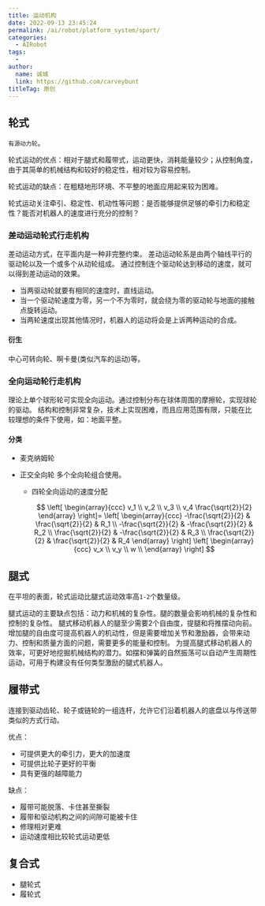 ```yaml
---
title: 运动机构
date: 2022-09-13 23:45:24
permalink: /ai/robot/platform_system/sport/
categories:
  - AIRobot
tags:
  - 
author: 
  name: 诚城
  link: https://github.com/carveybunt
titleTag: 原创
---
```


## 轮式

`有源动力轮`。

轮式运动的优点：相对于腿式和履带式，运动更快，消耗能量较少；从控制角度，由于其简单的机械结构和较好的稳定性，相对较为容易控制。

轮式运动的缺点：在粗糙地形环境、不平整的地面应用起来较为困难。

轮式运动关注牵引、稳定性、机动性等问题：是否能够提供足够的牵引力和稳定性？能否对机器人的速度进行充分的控制？

### 差动运动轮式行走机构

差动运动方式，在平面内是一种非完整约束。
差动运动轮系是由两个轴线平行的驱动轮以及一个或多个从动轮组成。
通过控制连个驱动轮达到移动的速度，就可以得到差动运动的效果。

- 当两驱动轮就要有相同的速度时，直线运动。
- 当一个驱动轮速度为零，另一个不为零时，就会绕为零的驱动轮与地面的接触点旋转运动。
- 当两轮速度出现其他情况时，机器人的运动将会是上诉两种运动的合成。

#### 衍生

中心可转向轮、啊卡曼(类似汽车的运动)等。

### 全向运动轮行走机构

理论上单个球形轮可实现全向运动。通过控制分布在球体周围的摩擦轮，实现球轮的驱动。
结构和控制非常复杂，技术上实现困难，而且应用范围有限，只能在比较理想的条件下使用，如：地面平整。

#### 分类

- 麦克纳姆轮
  
- 正交全向轮
  多个全向轮组合使用。
  
  - 四轮全向运动的速度分配

    $$
    \left[
    \begin{array}{ccc}
      v_1 \\
      v_2 \\
      v_3 \\
      v_4 \frac{\sqrt{2}}{2}
    \end{array}
    \right]=
    \left[
    \begin{array}{ccc}
      -\frac{\sqrt{2}}{2} & \frac{\sqrt{2}}{2} & R_1 \\
      -\frac{\sqrt{2}}{2} & -\frac{\sqrt{2}}{2} & R_2 \\
      \frac{\sqrt{2}}{2} & -\frac{\sqrt{2}}{2} & R_3 \\
      \frac{\sqrt{2}}{2} & \frac{\sqrt{2}}{2} & R_4
    \end{array}
    \right]
    \left[
    \begin{array}{ccc}
      v_x \\
      v_y \\
      w \\
    \end{array}
    \right]
    $$

## 腿式

在平坦的表面，轮式运动比腿式运动效率高`1-2`个数量级。

腿式运动的主要缺点包括：动力和机械的复杂性。腿的数量会影响机械的复杂性和控制的复杂性。
腿式移动机器人的腿至少需要2个自由度，提腿和将推摆动向前。
增加腿的自由度可提高机器人的机动性，但是需要增加关节和激励器，会带来动力、控制和质量方面的问题，需要更多的能量和控制。
为提高腿式移动机器人的效率，可更好地挖掘机械结构的潜力。如摆和弹簧的自然振荡可以自动产生周期性运动，可用于构建没有任何类型激励的腿式机器人。

## 履带式

连接到驱动齿轮、轮子或链轮的一组连杆，允许它们沿着机器人的底盘以与传送带类似的方式行动。

优点：

- 可提供更大的牵引力，更大的加速度
- 可提供比轮子更好的平衡
- 具有更强的越障能力

缺点：

- 履带可能脱落、卡住甚至撕裂
- 履带和驱动机构之间的间隙可能被卡住
- 修理相对更难
- 运动速度相比较轮式运动更低

## 复合式

- 腿轮式
- 履轮式

